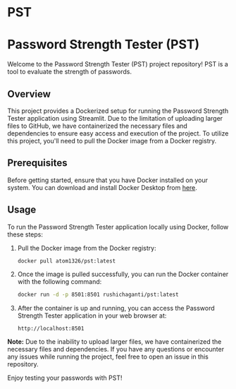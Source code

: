 # PST
# Password Strength Tester (PST)

Welcome to the Password Strength Tester (PST) project repository! PST is a tool to evaluate the strength of passwords.

## Overview

This project provides a Dockerized setup for running the Password Strength Tester application using Streamlit. Due to the limitation of uploading larger files to GitHub, we have containerized the necessary files and dependencies to ensure easy access and execution of the project. To utilize this project, you'll need to pull the Docker image from a Docker registry.

## Prerequisites

Before getting started, ensure that you have Docker installed on your system. You can download and install Docker Desktop from [here](https://www.docker.com/products/docker-desktop).

## Usage

To run the Password Strength Tester application locally using Docker, follow these steps:

1. Pull the Docker image from the Docker registry:
    ```bash
    docker pull atom1326/pst:latest
    ```

2. Once the image is pulled successfully, you can run the Docker container with the following command:
    ```bash
    docker run -d -p 8501:8501 rushichaganti/pst:latest
    ```

3. After the container is up and running, you can access the Password Strength Tester application in your web browser at:
    ```
    http://localhost:8501
    ```

**Note:**
Due to the inability to upload larger files, we have containerized the necessary files and dependencies. If you have any questions or encounter any issues while running the project, feel free to open an issue in this repository.

Enjoy testing your passwords with PST!
